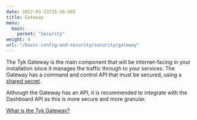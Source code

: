 ```yaml
---
date: 2017-03-23T15:16:58Z
title: Gateway 
menu:
  main:
    parent: "Security"
weight: 4
url: "/basic-config-and-security/security/gateway"
---
```


The Tyk Gateway is the main component that will be internet-facing in your installation since it manages the traffic through to your services. The Gateway has a command and control API that must be secured, using a [shared secret](/docs/planning-for-production/#change-all-the-shared-secrets).

Although the Gateway has an API, it is recommended to integrate with the Dashboard API as this is more secure and more granular.

[What is the Tyk Gateway?](/docs/getting-started/tyk-components/gateway/)